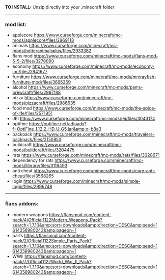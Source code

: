 **TO INSTALL:**
Unzip directly into your .minecraft folder 

---


### **mod list:**

- applecore https://www.curseforge.com/minecraft/mc-mods/applecore/files/2969118
- animals https://www.curseforge.com/minecraft/mc-mods/betteranimalsplus/files/2933382
- flans mod https://www.curseforge.com/minecraft/mc-mods/flans-mod-5-5-2/files/3278090
- economy https://www.curseforge.com/minecraft/mc-mods/economy-inc/files/2841677
- furniture https://www.curseforge.com/minecraft/mc-mods/mrcrayfish-furniture-mod/files/3865259
- alcohol https://www.curseforge.com/minecraft/mc-mods/pams-brewcraft/files/2997188
- pizza https://www.curseforge.com/minecraft/mc-mods/pizzacraft/files/2986635
- food mod https://www.curseforge.com/minecraft/mc-mods/the-spice-of-life/files/2571951
- JEI https://www.curseforge.com/minecraft/mc-mods/jei/files/3043174
- optifine https://optifine.net/adloadx?f=OptiFine_1.12.2_HD_U_G5.jar&amp;x=b8a3
- backpack https://www.curseforge.com/minecraft/mc-mods/travelers-backpack/files/3150850
- buildcraft https://www.curseforge.com/minecraft/mc-mods/buildcraft/files/3204475
- rats https://www.curseforge.com/minecraft/mc-mods/rats/files/3028671
- dependency for rats https://www.curseforge.com/minecraft/mc-mods/llibrary/files/3116493
- anti cheat https://www.curseforge.com/minecraft/mc-mods/core-anti-cheat/files/3568265
- login https://www.curseforge.com/minecraft/mc-mods/simple-login/files/2996748

---

### **flans addons:**

- modern weapons https://flansmod.com/content-pack/4/Official1122Modern_Weapons_Pack?search=1.7.10&amp;sort=downloads&amp;direction=DESC&amp;seed=1614358980243&amp;pageon=1
- parts https://flansmod.com/content-pack/2/Official1122Simple_Parts_Pack?search=1.7.10&amp;sort=downloads&amp;direction=DESC&amp;seed=1614358980243&amp;pageon=1
- WWII https://flansmod.com/content-pack/7/Official1122World_War_II_Pack?search=1.7.10&amp;sort=downloads&amp;direction=DESC&amp;seed=1614358980243&amp;pageon=1
